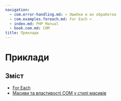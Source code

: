 ```yaml
---
navigation:
  - com.error-handling.md: « Ошибки и их обработка
  - com.examples.foreach.md: For Each »
  - index.md: PHP Manual
  - book.com.md: COM
title: Приклади
---
```

# Приклади

## Зміст

-   [For Each](com.examples.foreach.md)
-   [Масиви та властивості COM у стилі масивів](com.examples.arrays.md)
